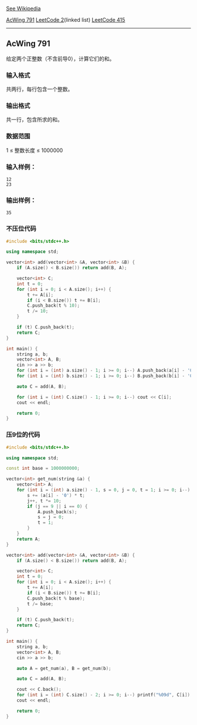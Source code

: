 [See Wikipedia](https://oi-wiki.org/math/bignum/)

[AcWing 791](https://www.acwing.com/problem/content/description/793/)       [LeetCode 2](https://leetcode.cn/problems/add-two-numbers/)(linked list)      [LeetCode 415](https://leetcode.cn/problems/add-strings/description/)

---

## AcWing 791

给定两个正整数（不含前导0），计算它们的和。

### **输入格式**

共两行，每行包含一个整数。

### **输出格式**

共一行，包含所求的和。

### **数据范围**

1 ≤ 整数长度 ≤ 1000000

### **输入样例：**

```
12
23
```

### **输出样例：**

```
35
```

### 不压位代码

```cpp
#include <bits/stdc++.h>

using namespace std;

vector<int> add(vector<int> &A, vector<int> &B) {
    if (A.size() < B.size()) return add(B, A);

    vector<int> C;
    int t = 0;
    for (int i = 0; i < A.size(); i++) {
        t += A[i];
        if (i < B.size()) t += B[i];
        C.push_back(t % 10);
        t /= 10;
    }

    if (t) C.push_back(t);
    return C;
}

int main() {
    string a, b;
    vector<int> A, B;
    cin >> a >> b;
    for (int i = (int) a.size() - 1; i >= 0; i--) A.push_back(a[i] - '0');
    for (int i = (int) b.size() - 1; i >= 0; i--) B.push_back(b[i] - '0');

    auto C = add(A, B);

    for (int i = (int) C.size() - 1; i >= 0; i--) cout << C[i];
    cout << endl;

    return 0;
}
```

### 压9位的代码

```cpp
#include <bits/stdc++.h>

using namespace std;

const int base = 1000000000;

vector<int> get_num(string &a) {
    vector<int> A;
    for (int i = (int) a.size() - 1, s = 0, j = 0, t = 1; i >= 0; i--) {
        s += (a[i] - '0') * t;
        j++, t *= 10;
        if (j == 9 || i == 0) {
            A.push_back(s);
            s = j = 0;
            t = 1;
        }
    }
    return A;
}

vector<int> add(vector<int> &A, vector<int> &B) {
    if (A.size() < B.size()) return add(B, A);

    vector<int> C;
    int t = 0;
    for (int i = 0; i < A.size(); i++) {
        t += A[i];
        if (i < B.size()) t += B[i];
        C.push_back(t % base);
        t /= base;
    }

    if (t) C.push_back(t);
    return C;
}

int main() {
    string a, b;
    vector<int> A, B;
    cin >> a >> b;

    auto A = get_num(a), B = get_num(b);

    auto C = add(A, B);

    cout << C.back();
    for (int i = (int) C.size() - 2; i >= 0; i--) printf("%09d", C[i]);
    cout << endl;

    return 0;
}
```
